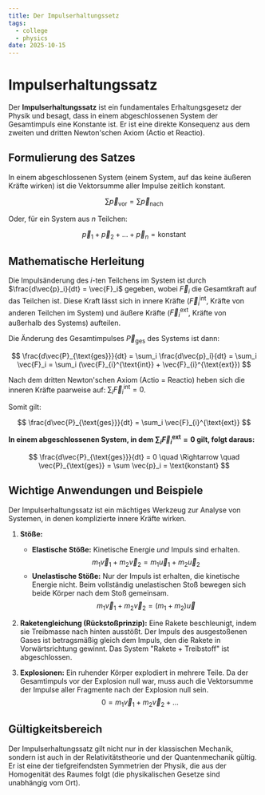 ```yaml
---
title: Der Impulserhaltungssetz
tags:
  - college
  - physics
date: 2025-10-15
---
```

# Impulserhaltungssatz

Der **Impulserhaltungssatz** ist ein fundamentales Erhaltungsgesetz der Physik und besagt, dass in einem abgeschlossenen System der Gesamtimpuls eine Konstante ist. Er ist eine direkte Konsequenz aus dem zweiten und dritten Newton'schen Axiom (Actio et Reactio).

## Formulierung des Satzes

In einem abgeschlossenen System (einem System, auf das keine äußeren Kräfte wirken) ist die Vektorsumme aller Impulse zeitlich konstant.

$$
\sum \vec{p}_{\text{vor}} = \sum \vec{p}_{\text{nach}}
$$

Oder, für ein System aus $n$ Teilchen:

$$
\vec{p}_{1} + \vec{p}_{2} + \dots + \vec{p}_{n} = \text{konstant}
$$

## Mathematische Herleitung

Die Impulsänderung des $i$-ten Teilchens im System ist durch $\frac{d\vec{p}_i}{dt} = \vec{F}_i$ gegeben, wobei $\vec{F}_i$ die Gesamtkraft auf das Teilchen ist. Diese Kraft lässt sich in innere Kräfte ($\vec{F}_{i}^{\text{int}}$, Kräfte von anderen Teilchen im System) und äußere Kräfte ($\vec{F}_{i}^{\text{ext}}$, Kräfte von außerhalb des Systems) aufteilen.

Die Änderung des Gesamtimpulses $\vec{P}_{\text{ges}}$ des Systems ist dann:

$$
\frac{d\vec{P}_{\text{ges}}}{dt} = \sum_i \frac{d\vec{p}_i}{dt} = \sum_i \vec{F}_i = \sum_i (\vec{F}_{i}^{\text{int}} + \vec{F}_{i}^{\text{ext}})
$$

Nach dem dritten Newton'schen Axiom (Actio = Reactio) heben sich die inneren Kräfte paarweise auf: $\sum_i \vec{F}_{i}^{\text{int}} = 0$.

Somit gilt:

$$
\frac{d\vec{P}_{\text{ges}}}{dt} = \sum_i \vec{F}_{i}^{\text{ext}}
$$

**In einem abgeschlossenen System, in dem $\sum_i \vec{F}_{i}^{\text{ext}} = 0$ gilt, folgt daraus:**

$$
\frac{d\vec{P}_{\text{ges}}}{dt} = 0 \quad \Rightarrow \quad \vec{P}_{\text{ges}} = \sum \vec{p}_i = \text{konstant}
$$

## Wichtige Anwendungen und Beispiele

Der Impulserhaltungssatz ist ein mächtiges Werkzeug zur Analyse von Systemen, in denen komplizierte innere Kräfte wirken.

1.  **Stöße:**
    *   **Elastische Stöße:** Kinetische Energie *und* Impuls sind erhalten.
      $$m_1\vec{v}_1 + m_2\vec{v}_2 = m_1\vec{u}_1 + m_2\vec{u}_2$$
    *   **Unelastische Stöße:** Nur der Impuls ist erhalten, die kinetische Energie nicht. Beim vollständig unelastischen Stoß bewegen sich beide Körper nach dem Stoß gemeinsam.
      $$m_1\vec{v}_1 + m_2\vec{v}_2 = (m_1 + m_2)\vec{u}$$

2.  **Raketengleichung (Rückstoßprinzip):**
    Eine Rakete beschleunigt, indem sie Treibmasse nach hinten ausstößt. Der Impuls des ausgestoßenen Gases ist betragsmäßig gleich dem Impuls, den die Rakete in Vorwärtsrichtung gewinnt. Das System "Rakete + Treibstoff" ist abgeschlossen.

3.  **Explosionen:**
    Ein ruhender Körper explodiert in mehrere Teile. Da der Gesamtimpuls vor der Explosion null war, muss auch die Vektorsumme der Impulse aller Fragmente nach der Explosion null sein.
    $$0 = m_1\vec{v}_1 + m_2\vec{v}_2 + \dots$$

## Gültigkeitsbereich

Der Impulserhaltungssatz gilt nicht nur in der klassischen Mechanik, sondern ist auch in der Relativitätstheorie und der Quantenmechanik gültig. Er ist eine der tiefgreifendsten Symmetrien der Physik, die aus der Homogenität des Raumes folgt (die physikalischen Gesetze sind unabhängig vom Ort).